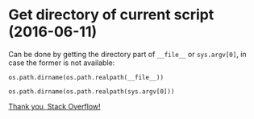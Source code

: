 # Get directory of current script (2016-06-11)
Can be done by getting the directory part of `__file__` or `sys.argv[0]`, in case the former is not available:

`os.path.dirname(os.path.realpath(__file__))` 

`os.path.dirname(os.path.realpath(sys.argv[0]))`

[Thank you, Stack Overflow!](https://stackoverflow.com/questions/4934806/how-can-i-find-scripts-directory-with-python)